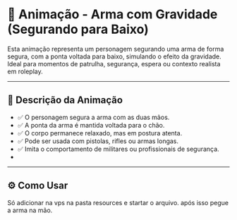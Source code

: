# 🔫 Animação - Arma com Gravidade (Segurando para Baixo)

Esta animação representa um personagem segurando uma arma de forma segura, com a ponta voltada para baixo, simulando o efeito da gravidade. Ideal para momentos de patrulha, segurança, espera ou contexto realista em roleplay.

---

## 🎥 Descrição da Animação

- ✅ O personagem segura a arma com as duas mãos.
- ✅ A ponta da arma é mantida voltada para o chão.
- ✅ O corpo permanece relaxado, mas em postura atenta.
- ✅ Pode ser usada com pistolas, rifles ou armas longas.
- ✅ Imita o comportamento de militares ou profissionais de segurança.
- 
---

## ⚙️ Como Usar

Só adicionar na vps na pasta resources e startar o arquivo. após isso pegue a arma na mão.
